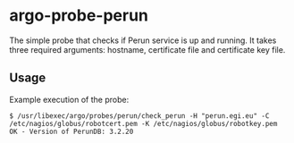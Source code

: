 # argo-probe-perun

The simple probe that checks if Perun service is up and running. It takes three required arguments: hostname, certificate file and certificate key file.

## Usage

Example execution of the probe:

```
$ /usr/libexec/argo/probes/perun/check_perun -H "perun.egi.eu" -C /etc/nagios/globus/robotcert.pem -K /etc/nagios/globus/robotkey.pem
OK - Version of PerunDB: 3.2.20
```
